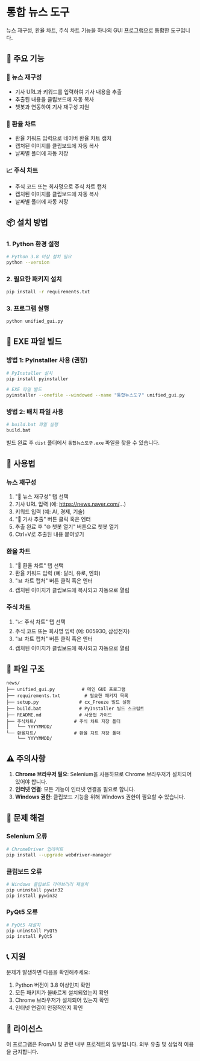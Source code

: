 # 통합 뉴스 도구

뉴스 재구성, 환율 차트, 주식 차트 기능을 하나의 GUI 프로그램으로 통합한 도구입니다.

## 🚀 주요 기능

### 📰 뉴스 재구성
- 기사 URL과 키워드를 입력하여 기사 내용을 추출
- 추출된 내용을 클립보드에 자동 복사
- 챗봇과 연동하여 기사 재구성 지원

### 💱 환율 차트
- 환율 키워드 입력으로 네이버 환율 차트 캡처
- 캡처된 이미지를 클립보드에 자동 복사
- 날짜별 폴더에 자동 저장

### 📈 주식 차트
- 주식 코드 또는 회사명으로 주식 차트 캡처
- 캡처된 이미지를 클립보드에 자동 복사
- 날짜별 폴더에 자동 저장

## 📦 설치 방법

### 1. Python 환경 설정
```bash
# Python 3.8 이상 설치 필요
python --version
```

### 2. 필요한 패키지 설치
```bash
pip install -r requirements.txt
```

### 3. 프로그램 실행
```bash
python unified_gui.py
```

## 🔨 EXE 파일 빌드

### 방법 1: PyInstaller 사용 (권장)
```bash
# PyInstaller 설치
pip install pyinstaller

# EXE 파일 빌드
pyinstaller --onefile --windowed --name "통합뉴스도구" unified_gui.py
```

### 방법 2: 배치 파일 사용
```bash
# build.bat 파일 실행
build.bat
```

빌드 완료 후 `dist` 폴더에서 `통합뉴스도구.exe` 파일을 찾을 수 있습니다.

## 📖 사용법

### 뉴스 재구성
1. "📰 뉴스 재구성" 탭 선택
2. 기사 URL 입력 (예: https://news.naver.com/...)
3. 키워드 입력 (예: AI, 경제, 기술)
4. "📄 기사 추출" 버튼 클릭 혹은 엔터
5. 추출 완료 후 "🌐 챗봇 열기" 버튼으로 챗봇 열기
6. Ctrl+V로 추출된 내용 붙여넣기

### 환율 차트
1. "💱 환율 차트" 탭 선택
2. 환율 키워드 입력 (예: 달러, 유로, 엔화)
3. "📊 차트 캡처" 버튼 클릭 혹은 엔터
4. 캡처된 이미지가 클립보드에 복사되고 자동으로 열림

### 주식 차트
1. "📈 주식 차트" 탭 선택
2. 주식 코드 또는 회사명 입력 (예: 005930, 삼성전자)
3. "📊 차트 캡처" 버튼 클릭 혹은 엔터
4. 캡처된 이미지가 클립보드에 복사되고 자동으로 열림

## 📁 파일 구조

```
news/
├── unified_gui.py          # 메인 GUI 프로그램
├── requirements.txt         # 필요한 패키지 목록
├── setup.py               # cx_Freeze 빌드 설정
├── build.bat              # PyInstaller 빌드 스크립트
├── README.md              # 사용법 가이드
├── 주식차트/              # 주식 차트 저장 폴더
│   └── YYYYMMDD/
└── 환율차트/              # 환율 차트 저장 폴더
    └── YYYYMMDD/
```

## ⚠️ 주의사항

1. **Chrome 브라우저 필요**: Selenium을 사용하므로 Chrome 브라우저가 설치되어 있어야 합니다.
2. **인터넷 연결**: 모든 기능이 인터넷 연결을 필요로 합니다.
3. **Windows 권한**: 클립보드 기능을 위해 Windows 권한이 필요할 수 있습니다.

## 🔧 문제 해결

### Selenium 오류
```bash
# ChromeDriver 업데이트
pip install --upgrade webdriver-manager
```

### 클립보드 오류
```bash
# Windows 클립보드 라이브러리 재설치
pip uninstall pywin32
pip install pywin32
```

### PyQt5 오류
```bash
# PyQt5 재설치
pip uninstall PyQt5
pip install PyQt5
```

## 📞 지원

문제가 발생하면 다음을 확인해주세요:
1. Python 버전이 3.8 이상인지 확인
2. 모든 패키지가 올바르게 설치되었는지 확인
3. Chrome 브라우저가 설치되어 있는지 확인
4. 인터넷 연결이 안정적인지 확인

## 📝 라이선스

이 프로그램은 FromAI 및 관련 내부 프로젝트의 일부입니다.
외부 유출 및 상업적 이용을 금지합니다.
